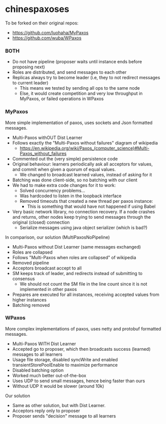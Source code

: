 # chinespaxoses

To be forked on their original repos:
  - https://github.com/luohaha/MyPaxos
  - https://github.com/wuba/WPaxos

### BOTH
- Do not have pipeline (proposer waits until instance ends before proposing next)
- Roles are distributed, and send messages to each other
- Replicas always try to become leader (i.e, they to not redirect messages to current leader)
  - This means we tested by sending all ops to the same node
  - Else, it would create competition and very low throughput in MyPaxos, or failed operations in WPaxos
  

### MyPaxos
More simple implementation of paxos, uses sockets and Json formatted messages.
  - Multi-Paxos withOUT Dist Learner
  - Follows exactly the "Multi-Paxos without failures" diagram of wikipedia
    - https://en.wikipedia.org/wiki/Paxos_(computer_science)#Multi-Paxos_without_failures
  - Commented out the (very simple) persistence code
  - Original behaviour: learners periodically ask all acceptors for values, and commit when given a quorum of equal values.
    - We changed to broadcast learned values, instead of asking for it
  - Batching was done client-side, so no batching with our client
  - We had to make extra code changes for it to work: 
    - Solved concurrency problems...
    - Was hardcoded to listen in the loopback interface
    - Removed timeouts that created a new thread per paxos instance:
      - This is something that would have not happened if using Babel
  - Very basic network library, no connection recovery. If a node crashes and returns, other nodes keep trying to send messages through the original (closed) connection
    - Serialize messages using java object serializer (which is bad?)
    
In comparison, our solution (MultiPaxosNoPipeline)
- Multi-Paxos without Dist Learner (same messages exchanged)
- Roles are collapsed
- Follows "Multi-Paxos when roles are collapsed" of wikipedia
- Removed pipeline
- Acceptors broadcast accept to all
- SM keeps track of leader, and redirects instead of submitting to consensus
  - We should not count the SM file in the line count since it is not implemented in other paxos
- Prepares are executed for all instances, receiving accepted values from higher instances
- Batching removed 
  
### WPaxos
More complex implementations of paxos, uses netty and protobuf formatted messages.
- Multi-Paxos WITH Dist Learner
- Accepted go to proposer, which then broadcasts success (learned) messages to all learners
- Usage file storage, disabled syncWrite and enabled transientStorePoolEnable to maximize performance
- Disabled batching option
- Worked much better out-of-the-box
- Uses UDP to send small messages, hence being faster than ours
- Without UDP it would be slower (around 10k)

Our solution
- Same as other solution, but with Dist Learner.
- Acceptors reply only to proposer
- Proposer sends "decision" message to all learners
